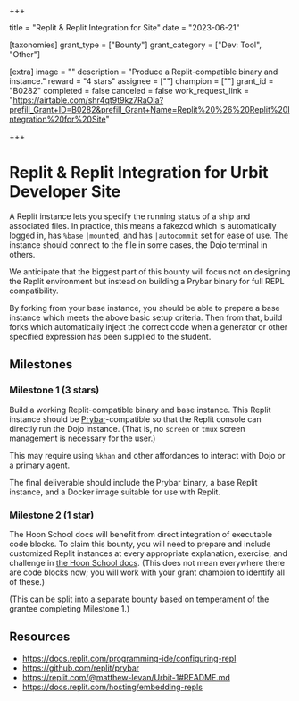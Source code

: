 +++

title = "Replit & Replit Integration for Site"
date = "2023-06-21"

[taxonomies]
grant_type = ["Bounty"]
grant_category = ["Dev: Tool", "Other"]

[extra]
image = ""
description = "Produce a Replit-compatible binary and instance."
reward = "4 stars"
assignee = [""]
champion = [""]
grant_id = "B0282"
completed = false
canceled = false
work_request_link = "https://airtable.com/shr4qt9t9kz7RaOIa?prefill_Grant+ID=B0282&prefill_Grant+Name=Replit%20%26%20Replit%20Integration%20for%20Site"

+++

#   Replit & Replit Integration for Urbit Developer Site

A Replit instance lets you specify the running status of a ship and associated files.  In practice, this means a fakezod which is automatically logged in, has `%base` `|mount`ed, and has `|autocommit` set for ease of use.  The instance should connect to the file in some cases, the Dojo terminal in others.

We anticipate that the biggest part of this bounty will focus not on designing the Replit environment but instead on building a Prybar binary for full REPL compatibility.

By forking from your base instance, you should be able to prepare a base instance which meets the above basic setup criteria.  Then from that, build forks which automatically inject the correct code when a generator or other specified expression has been supplied to the student.

##  Milestones

### Milestone 1 (3 stars)

Build a working Replit-compatible binary and base instance.  This Replit instance should be [Prybar](https://github.com/replit/prybar)-compatible so that the Replit console can directly run the Dojo instance.  (That is, no `screen` or `tmux` screen management is necessary for the user.)

This may require using `%khan` and other affordances to interact with Dojo or a primary agent.

The final deliverable should include the Prybar binary, a base Replit instance, and a Docker image suitable for use with Replit.

### Milestone 2 (1 star)

The Hoon School docs will benefit from direct integration of executable code blocks.  To claim this bounty, you will need to prepare and include customized Replit instances at every appropriate explanation, exercise, and challenge in [the Hoon School docs](https://developers.urbit.org/guides/core/hoon-school).  (This does not mean everywhere there are code blocks now; you will work with your grant champion to identify all of these.)

(This can be split into a separate bounty based on temperament of the grantee completing Milestone 1.)

##  Resources

- https://docs.replit.com/programming-ide/configuring-repl
- https://github.com/replit/prybar
- https://replit.com/@matthew-levan/Urbit-1#README.md
- https://docs.replit.com/hosting/embedding-repls
